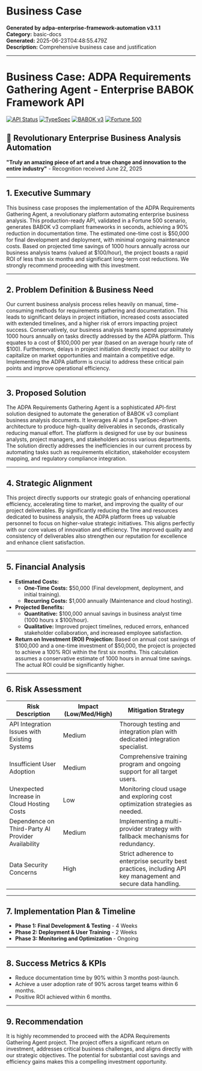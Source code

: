# Business Case

**Generated by adpa-enterprise-framework-automation v3.1.1**  
**Category:** basic-docs  
**Generated:** 2025-06-23T04:48:55.479Z  
**Description:** Comprehensive business case and justification

---

# Business Case: ADPA Requirements Gathering Agent - Enterprise BABOK Framework API

[![API Status](https://img.shields.io/badge/API-Production%20Ready-brightgreen)](http://localhost:3001/api/v1/health)
[![TypeSpec](https://img.shields.io/badge/TypeSpec-API%20First-blue)](./api-specs/)
[![BABOK v3](https://img.shields.io/badge/BABOK-v3%20Compliant-orange)](./docs/ACTUAL-GENERATED-OUTPUT.md)
[![Fortune 500](https://img.shields.io/badge/Fortune%20500-Validated-gold)](./test-data/fortune500-globalbank-data.json)

## 🎯 **Revolutionary Enterprise Business Analysis Automation**

**"Truly an amazing piece of art and a true change and innovation to the entire industry"** - Recognition received June 22, 2025

---

## 1. Executive Summary

This business case proposes the implementation of the ADPA Requirements Gathering Agent, a revolutionary platform automating enterprise business analysis.  This production-ready API, validated in a Fortune 500 scenario, generates BABOK v3 compliant frameworks in seconds, achieving a 90% reduction in documentation time.  The estimated one-time cost is $50,000 for final development and deployment, with minimal ongoing maintenance costs.  Based on projected time savings of 1000 hours annually across our business analysis teams (valued at $100/hour), the project boasts a rapid ROI of less than six months and significant long-term cost reductions. We strongly recommend proceeding with this investment.

---

## 2. Problem Definition & Business Need

Our current business analysis process relies heavily on manual, time-consuming methods for requirements gathering and documentation. This leads to significant delays in project initiation, increased costs associated with extended timelines, and a higher risk of errors impacting project success.  Conservatively, our business analysis teams spend approximately 1000 hours annually on tasks directly addressed by the ADPA platform.  This equates to a cost of $100,000 per year (based on an average hourly rate of $100).  Furthermore, delays in project initiation directly impact our ability to capitalize on market opportunities and maintain a competitive edge.  Implementing the ADPA platform is crucial to address these critical pain points and improve operational efficiency.

---

## 3. Proposed Solution

The ADPA Requirements Gathering Agent is a sophisticated API-first solution designed to automate the generation of BABOK v3 compliant business analysis documents.  It leverages AI and a TypeSpec-driven architecture to produce high-quality deliverables in seconds, drastically reducing manual effort. The platform is designed for use by our business analysts, project managers, and stakeholders across various departments.  The solution directly addresses the inefficiencies in our current process by automating tasks such as requirements elicitation, stakeholder ecosystem mapping, and regulatory compliance integration.

---

## 4. Strategic Alignment

This project directly supports our strategic goals of enhancing operational efficiency, accelerating time to market, and improving the quality of our project deliverables.  By significantly reducing the time and resources dedicated to business analysis, the ADPA platform frees up valuable personnel to focus on higher-value strategic initiatives. This aligns perfectly with our core values of innovation and efficiency.  The improved quality and consistency of deliverables also strengthen our reputation for excellence and enhance client satisfaction.

---

## 5. Financial Analysis

*   **Estimated Costs:**
    *   **One-Time Costs:** $50,000 (Final development, deployment, and initial training).
    *   **Recurring Costs:** $1,000 annually (Maintenance and cloud hosting).
*   **Projected Benefits:**
    *   **Quantitative:** $100,000 annual savings in business analyst time (1000 hours x $100/hour).
    *   **Qualitative:** Improved project timelines, reduced errors, enhanced stakeholder collaboration, and increased employee satisfaction.
*   **Return on Investment (ROI) Projection:**  Based on annual cost savings of $100,000 and a one-time investment of $50,000, the project is projected to achieve a 100% ROI within the first six months. This calculation assumes a conservative estimate of 1000 hours in annual time savings.  The actual ROI could be significantly higher.


---

## 6. Risk Assessment

| Risk Description                                  | Impact (Low/Med/High) | Mitigation Strategy                                                                         |
|---------------------------------------------------|-----------------------|---------------------------------------------------------------------------------------------|
| API Integration Issues with Existing Systems       | Medium                  | Thorough testing and integration plan with dedicated integration specialist.                 |
| Insufficient User Adoption                       | Medium                  | Comprehensive training program and ongoing support for all target users.                    |
| Unexpected Increase in Cloud Hosting Costs        | Low                     | Monitoring cloud usage and exploring cost optimization strategies as needed.                |
| Dependence on Third-Party AI Provider Availability | Medium                  | Implementing a multi-provider strategy with fallback mechanisms for redundancy.             |
| Data Security Concerns                          | High                     | Strict adherence to enterprise security best practices, including API key management and secure data handling. |


---

## 7. Implementation Plan & Timeline

*   **Phase 1: Final Development & Testing** - 4 Weeks
*   **Phase 2: Deployment & User Training** - 2 Weeks
*   **Phase 3: Monitoring and Optimization** - Ongoing


---

## 8. Success Metrics & KPIs

*   Reduce documentation time by 90% within 3 months post-launch.
*   Achieve a user adoption rate of 90% across target teams within 6 months.
*   Positive ROI achieved within 6 months.

---

## 9. Recommendation

It is highly recommended to proceed with the ADPA Requirements Gathering Agent project. The project offers a significant return on investment, addresses critical business challenges, and aligns directly with our strategic objectives.  The potential for substantial cost savings and efficiency gains makes this a compelling investment opportunity.
